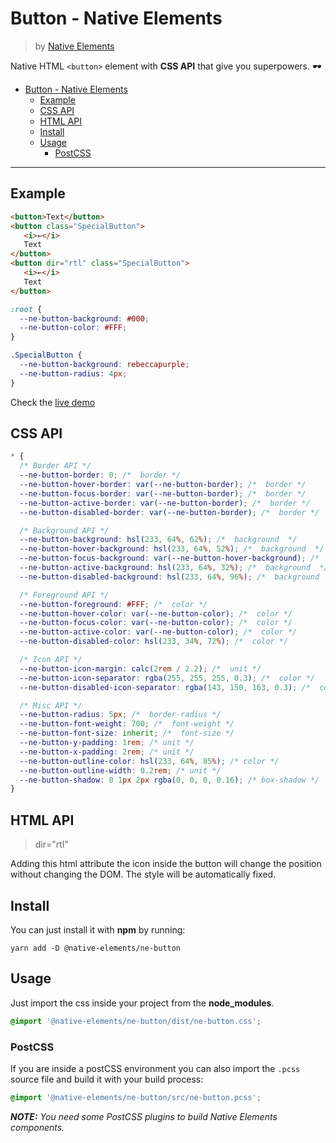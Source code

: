 # Button - Native Elements
> by [Native Elements](https://github.com/equinusocio/native-elements)

Native HTML `<button>` element with **CSS API** that give you superpowers. 🕶

<!-- TOC -->

- [Button - Native Elements](#button---native-elements)
  - [Example](#example)
  - [CSS API](#css-api)
  - [HTML API](#html-api)
  - [Install](#install)
  - [Usage](#usage)
    - [PostCSS](#postcss)

<!-- /TOC -->

---

## Example
```html
<button>Text</button>
<button class="SpecialButton">
   <i>←</i>
   Text
</button>
<button dir="rtl" class="SpecialButton">
   <i>←</i>
   Text
</button>
```

```css
:root {
  --ne-button-background: #000;
  --ne-button-color: #FFF;
}

.SpecialButton {
  --ne-button-background: rebeccapurple;
  --ne-button-radius: 4px;
}
```

Check the [live demo](https://ne-button.stackblitz.io/)


## CSS API

```css
* {
  /* Border API */
  --ne-button-border: 0; /*  border */
  --ne-button-hover-border: var(--ne-button-border); /*  border */
  --ne-button-focus-border: var(--ne-button-border); /*  border */
  --ne-button-active-border: var(--ne-button-border); /*  border */
  --ne-button-disabled-border: var(--ne-button-border); /*  border */

  /* Background API */
  --ne-button-background: hsl(233, 64%, 62%); /*  background  */
  --ne-button-hover-background: hsl(233, 64%, 52%); /*  background  */
  --ne-button-focus-background: var(--ne-button-hover-background); /*  background  */
  --ne-button-active-background: hsl(233, 64%, 32%); /*  background  */
  --ne-button-disabled-background: hsl(233, 64%, 96%); /*  background  */

  /* Foreground API */
  --ne-button-foreground: #FFF; /*  color */
  --ne-button-hover-color: var(--ne-button-color); /*  color */
  --ne-button-focus-color: var(--ne-button-color); /*  color */
  --ne-button-active-color: var(--ne-button-color); /*  color */
  --ne-button-disabled-color: hsl(233, 34%, 72%); /*  color */

  /* Icon API */
  --ne-button-icon-margin: calc(2rem / 2.2); /*  unit */
  --ne-button-icon-separator: rgba(255, 255, 255, 0.3); /*  color */
  --ne-button-disabled-icon-separator: rgba(143, 150, 163, 0.3); /*  color */

  /* Misc API */
  --ne-button-radius: 5px; /*  border-radius */
  --ne-button-font-weight: 700; /*  font-weight */
  --ne-button-font-size: inherit; /*  font-size */
  --ne-button-y-padding: 1rem; /* unit */
  --ne-button-x-padding: 2rem; /* unit */
  --ne-button-outline-color: hsl(233, 64%, 85%); /* color */
  --ne-button-outline-width: 0.2rem; /* unit */
  --ne-button-shadow: 0 1px 2px rgba(0, 0, 0, 0.16); /* box-shadow */
}
```
## HTML API

> dir="rtl"

Adding this html attribute the icon inside the button will change the position without changing the DOM. The style will be automatically fixed.

## Install

You can just install it with **npm** by running:
```
yarn add -D @native-elements/ne-button
```


## Usage
Just import the css inside your project from the **node_modules**.
```css
@import '@native-elements/ne-button/dist/ne-button.css';
```

### PostCSS
If you are inside a postCSS environment you can also import the `.pcss` source file and build it with your build process:
```css
@import '@native-elements/ne-button/src/ne-button.pcss';
```

_**NOTE:** You need some PostCSS plugins to build Native Elements components._